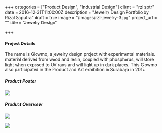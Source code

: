 +++
categories = ["Product Design", "Industrial Design"]
client = "rzl sptr"
date = 2016-12-31T11:00:00Z
description = "Jewelry Design Portfolio by Rizal Saputra"
draft = true
image = "/images/rzl-jewelry-3.jpg"
project_url = ""
title = "Jewelry Design"

+++
#### Project Details

The name is Glowmo, a jewelry design project with experimental materials. material derived from wood and resin, coupled with phosphorus, will store light when exposed to UV rays and will light up in dark places. This Glowmo also participated in the Product and Art exhibition in Surabaya in 2017.

##### Product Poster

![](/images/rzl-jewelry-1.jpg)

##### Product Overview

![](/images/rzl-jewelry-2.jpg)

![](/images/rzl-jewelry-3.jpg)